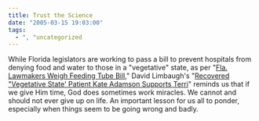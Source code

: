 ```yaml
---
title: Trust the Science
date: "2005-03-15 19:03:00"
tags:
  - ", "uncategorized
---
```

<p> While Florida legislators are working to
pass a bill to prevent hospitals from denying food
and water to those in a "vegetative" state, as per "<a href="http://news.findlaw.com/ap/o/632/03-15-2005/ffc1000c8b7d3c29.html">Fla.
Lawmakers Weigh Feeding Tube Bill</a>," David Limbaugh's "<a href="http://www.davidlimbaugh.com/mt/archives/2005/03/recovered_veget.html">Recovered
"Vegetative State' Patient Kate Adamson Supports Terri</a>" reminds
us that if we give Him time, God does sometimes work miracles.
We cannot and should not ever give up on life.  An important lesson
for us all to ponder, especially when things seem to be going wrong
and badly.</p>

